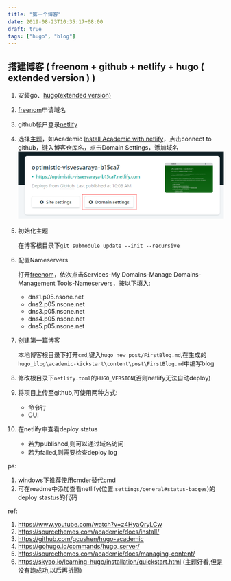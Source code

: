 ```yaml
---
title: "第一个博客"
date: 2019-08-23T10:35:17+08:00
draft: true
tags: ["hugo", "blog"]
---
```


## 搭建博客 ( freenom + github + netlify + hugo ( extended version ) )

1. 安装go、[hugo(extended version)](https://gohugo.io/getting-started/installing)

2. [freenom](http://freenom.com)申请域名

3. github帐户登录[netlify](https://www.netlify.com/)

4. 选择[主题](https://themes.gohugo.io/)，如Academic
    [Install Academic with netlify](https://sourcethemes.com/academic/docs/install/#install-with-web-browser)，点击connect to github，键入博客仓库名，点击Domain Settings，添加域名
![1566526203969](第一个博客.assets/1566526203969.png)

5. 初始化主题

    在博客根目录下`git submodule update --init --recursive`

6. 配置Nameservers

    打开[freenom](http://freenom.com)，依次点击Services-My Domains-Manage Domains-Management Tools-Nameservers，按以下填入:

    - dns1.p05.nsone.net
    - dns2.p05.nsone.net
    - dns3.p05.nsone.net
    - dns4.p05.nsone.net
    - dns5.p05.nsone.net

7. 创建第一篇博客

    本地博客根目录下打开`cmd`,键入`hugo new post/FirstBlog.md`,在生成的`hugo_blog\academic-kickstart\content\post\FirstBlog.md`中编写blog

8. 修改根目录下`netlify.toml`的`HUGO_VERSION`(否则netlify无法自动deploy)

9. 将项目上传至github,可使用两种方式:

    - 命令行
    - GUI

10. 在netlify中查看deploy status

    - 若为published,则可以通过域名访问
    - 若为failed,则需要检查deploy log

ps:

1. windows下推荐使用cmder替代cmd
2. 可在readme中添加查看netlify(位置:`settings/general#status-badges`)的deploy stastus的代码

ref:

1. https://www.youtube.com/watch?v=z4HyaQryLCw
2. https://sourcethemes.com/academic/docs/install/
3. https://github.com/gcushen/hugo-academic
4. https://gohugo.io/commands/hugo_server/
5. https://sourcethemes.com/academic/docs/managing-content/
6. https://skyao.io/learning-hugo/installation/quickstart.html (主题好看,但是没有跑成功,以后再折腾)

